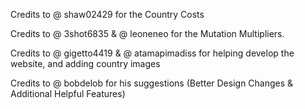 Credits to @ shaw02429 for the Country Costs

Credits to @ 3shot6835 & @ leoneneo for the Mutation Multipliers.

Credits to @ gigetto4419 & @ atamapimadiss for helping develop the website, and adding country images

Credits to @ bobdelob for his suggestions (Better Design Changes & Additional Helpful Features)
